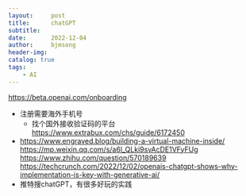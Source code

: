 ```yaml
---
layout:     post
title:      chatGPT
subtitle:   
date:       2022-12-04
author:     bjmsong
header-img: 
catalog: true
tags:
    - AI
---
```

https://beta.openai.com/onboarding

- 注册需要海外手机号
    - 找个国外接收验证码的平台
    https://www.extrabux.com/chs/guide/6172450
- https://www.engraved.blog/building-a-virtual-machine-inside/
https://mp.weixin.qq.com/s/a6l_QLki9svAcDE1VFyFUg
https://www.zhihu.com/question/570189639
https://techcrunch.com/2022/12/02/openais-chatgpt-shows-why-implementation-is-key-with-generative-ai/
- 推特搜chatGPT，有很多好玩的实践